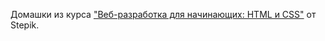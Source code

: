   Домашки из курса ["Веб-разработка для начинающих: HTML и CSS"](https://stepik.org/course/38218/syllabus) от Stepik.